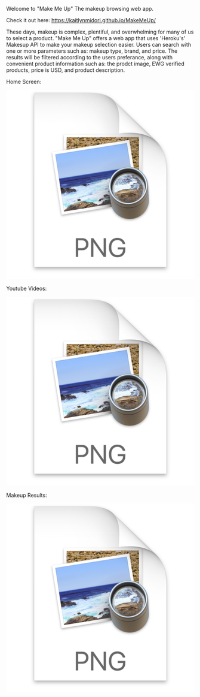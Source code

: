 Welcome to "Make Me Up"
The makeup browsing web app.

Check it out here: https://kaitlynmidori.github.io/MakeMeUp/

These days, makeup is complex, plentiful, and overwhelming for many of us to select a product.
"Make Me Up" offers a web app that uses 'Heroku's' Makesup API to make your makeup selection easier.
Users can search with one or more parameters such as: makeup type, brand, and price.
The results will be filtered according to the users preferance, along with convenient product information such as: the prodct image, EWG verified products, price is USD, and product description.


Home Screen:

![](2020-12-14-14-31-52.png)

Youtube Videos:

![](2020-12-14-14-33-03.png)

Makeup Results:

![](2020-12-14-14-32-46.png)

